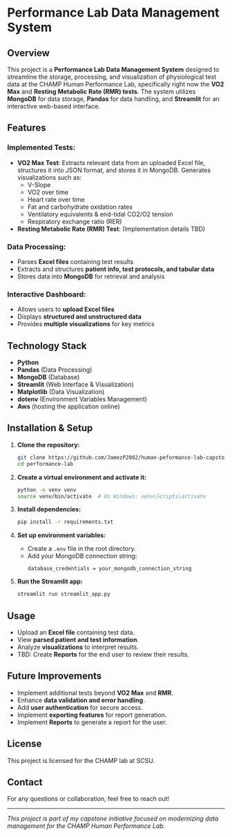 # Performance Lab Data Management System

## Overview
This project is a **Performance Lab Data Management System** designed to streamline the storage, processing, and visualization of physiological test data at the CHAMP Human Performance Lab, specifically right now the  **VO2 Max** and **Resting Metabolic Rate (RMR) tests**. The system utilizes **MongoDB** for data storage, **Pandas** for data handling, and **Streamlit** for an interactive web-based interface.

## Features
### Implemented Tests:
- **VO2 Max Test**: Extracts relevant data from an uploaded Excel file, structures it into JSON format, and stores it in MongoDB. Generates visualizations such as:
  - V-Slope 
  - VO2 over time
  - Heart rate over time
  - Fat and carbohydrate oxidation rates
  - Ventilatory equivalents & end-tidal CO2/O2 tension
  - Respiratory exchange ratio (RER)
- **Resting Metabolic Rate (RMR) Test**: (Implementation details TBD)

### Data Processing:
- Parses **Excel files** containing test results
- Extracts and structures **patient info, test protocols, and tabular data**
- Stores data into **MongoDB** for retrieval and analysis

### Interactive Dashboard:
- Allows users to **upload Excel files**
- Displays **structured and unstructured data**
- Provides **multiple visualizations** for key metrics

## Technology Stack
- **Python**
- **Pandas** (Data Processing)
- **MongoDB** (Database)
- **Streamlit** (Web Interface & Visualization)
- **Matplotlib** (Data Visualization)
- **dotenv** (Environment Variables Management)
- **Aws** (hosting the application online)

## Installation & Setup
1. **Clone the repository:**
   ```bash
   git clone https://github.com/JamezP2002/human-peformance-lab-capstone.git
   cd performance-lab
   ```

2. **Create a virtual environment and activate it:**
   ```bash
   python -m venv venv
   source venv/bin/activate  # On Windows: venv\Scripts\activate
   ```

3. **Install dependencies:**
   ```bash
   pip install -r requirements.txt
   ```

4. **Set up environment variables:**
   - Create a `.env` file in the root directory.
   - Add your MongoDB connection string:
     ```plaintext
     database_credentials = your_mongodb_connection_string
     ```

5. **Run the Streamlit app:**
   ```bash
   streamlit run streamlit_app.py
   ```

## Usage
- Upload an **Excel file** containing test data.
- View **parsed patient and test information**.
- Analyze **visualizations** to interpret results.
- TBD: Create **Reports** for the end user to review their results.

## Future Improvements
- Implement additional tests beyond **VO2 Max** and **RMR**.
- Enhance **data validation and error handling**.
- Add **user authentication** for secure access.
- Implement **exporting features** for report generation.
- Implement **Reports** to generate a report for the user. 

## License
This project is licensed for the CHAMP lab at SCSU.

## Contact
For any questions or collaboration, feel free to reach out!

---
*This project is part of my capstone initiative focused on modernizing data management for the CHAMP Human Performance Lab.*

